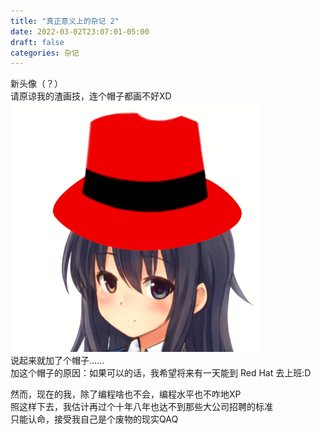 ```yaml
---
title: "真正意义上的杂记 2"
date: 2022-03-02T23:07:01-05:00
draft: false
categories: 杂记
---
```


新头像（？）  
请原谅我的渣画技，连个帽子都画不好XD  
![](/images/avatar_new.png)  
说起来就加了个帽子......  
加这个帽子的原因：如果可以的话，我希望将来有一天能到 Red Hat 去上班:D

然而，现在的我，除了编程啥也不会，编程水平也不咋地XP  
照这样下去，我估计再过个十年八年也达不到那些大公司招聘的标准  
只能认命，接受我自己是个废物的现实QAQ